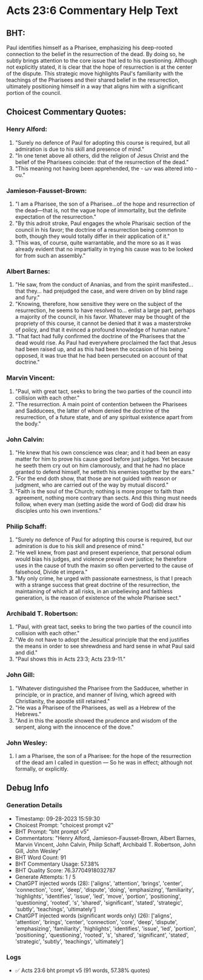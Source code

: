 # Acts 23:6 Commentary Help Text

## BHT:
Paul identifies himself as a Pharisee, emphasizing his deep-rooted connection to the belief in the resurrection of the dead. By doing so, he subtly brings attention to the core issue that led to his questioning. Although not explicitly stated, it is clear that the hope of resurrection is at the center of the dispute. This strategic move highlights Paul's familiarity with the teachings of the Pharisees and their shared belief in the resurrection, ultimately positioning himself in a way that aligns him with a significant portion of the council.

## Choicest Commentary Quotes:
### Henry Alford:
1. "Surely no defence of Paul for adopting this course is required, but all admiration is due to his skill and presence of mind."
2. "In one tenet above all others, did the religion of Jesus Christ and the belief of the Pharisees coincide: that of the resurrection of the dead."
3. "This meaning not having been apprehended, the - ων was altered into - ου."

### Jamieson-Fausset-Brown:
1. "I am a Pharisee, the son of a Pharisee...of the hope and resurrection of the dead—that is, not the vague hope of immortality, but the definite expectation of the resurrection." 
2. "By this adroit stroke, Paul engages the whole Pharisaic section of the council in his favor; the doctrine of a resurrection being common to both, though they would totally differ in their application of it." 
3. "This was, of course, quite warrantable, and the more so as it was already evident that no impartiality in trying his cause was to be looked for from such an assembly."

### Albert Barnes:
1. "He saw, from the conduct of Ananias, and from the spirit manifested... that they... had prejudged the case, and were driven on by blind rage and fury." 
2. "Knowing, therefore, how sensitive they were on the subject of the resurrection, he seems to have resolved to... enlist a large part, perhaps a majority of the council, in his favor. Whatever may be thought of the propriety of this course, it cannot be denied that it was a masterstroke of policy, and that it evinced a profound knowledge of human nature."
3. "That fact had fully confirmed the doctrine of the Pharisees that the dead would rise. As Paul had everywhere proclaimed the fact that Jesus had been raised up, and as this had been the occasion of his being opposed, it was true that he had been persecuted on account of that doctrine."

### Marvin Vincent:
1. "Paul, with great tact, seeks to bring the two parties of the council into collision with each other."
2. "The resurrection. A main point of contention between the Pharisees and Sadducees, the latter of whom denied the doctrine of the resurrection, of a future state, and of any spiritual existence apart from the body."

### John Calvin:
1. "He knew that his own conscience was clear; and it had been an easy matter for him to prove his cause good before just judges. Yet because he seeth them cry out on him clamorously, and that he had no place granted to defend himself, he setteth his enemies together by the ears."
2. "For the end doth show, that those are not guided with reason or judgment, who are carried out of the way by mutual discord."
3. "Faith is the soul of the Church; nothing is more proper to faith than agreement, nothing more contrary than sects. And this thing must needs follow, when every man (setting aside the word of God) did draw his disciples unto his own inventions."

### Philip Schaff:
1. "Surely no defence of Paul for adopting this course is required, but our admiration is due to his skill and presence of mind."
2. "He well knew, from past and present experience, that personal odium would bias his judges, and violence prevail over justice; he therefore uses in the cause of truth the maxim so often perverted to the cause of falsehood, Divide et impera."
3. "My only crime, he urged with passionate earnestness, is that I preach with a strange success that great doctrine of the resurrection, the maintaining of which at all risks, in an unbelieving and faithless generation, is the reason of existence of the whole Pharisee sect."

### Archibald T. Robertson:
1. "Paul, with great tact, seeks to bring the two parties of the council into collision with each other."
2. "We do not have to adopt the Jesuitical principle that the end justifies the means in order to see shrewdness and hard sense in what Paul said and did."
3. "Paul shows this in Acts 23:3; Acts 23:9-11."

### John Gill:
1. "Whatever distinguished the Pharisee from the Sadducee, whether in principle, or in practice, and manner of living, which agreed with Christianity, the apostle still retained."
2. "He was a Pharisee of the Pharisees, as well as a Hebrew of the Hebrews."
3. "And in this the apostle showed the prudence and wisdom of the serpent, along with the innocence of the dove."

### John Wesley:
1. I am a Pharisee, the son of a Pharisee: for the hope of the resurrection of the dead am I called in question — So he was in effect; although not formally, or explicitly.


## Debug Info
### Generation Details
- Timestamp: 09-28-2023 15:59:30
- Choicest Prompt: "choicest prompt v2"
- BHT Prompt: "bht prompt v5"
- Commentators: "Henry Alford, Jamieson-Fausset-Brown, Albert Barnes, Marvin Vincent, John Calvin, Philip Schaff, Archibald T. Robertson, John Gill, John Wesley"
- BHT Word Count: 91
- BHT Commentary Usage: 57.38%
- BHT Quality Score: 76.37704918032787
- Generate Attempts: 1 / 5
- ChatGPT injected words (28):
	['aligns', 'attention', 'brings', 'center', 'connection', 'core', 'deep', 'dispute', 'doing', 'emphasizing', 'familiarity', 'highlights', 'identifies', 'issue', 'led', 'move', 'portion', 'positioning', 'questioning', 'rooted', 's', 'shared', 'significant', 'stated', 'strategic', 'subtly', 'teachings', 'ultimately']
- ChatGPT injected words (significant words only) (26):
	['aligns', 'attention', 'brings', 'center', 'connection', 'core', 'deep', 'dispute', 'emphasizing', 'familiarity', 'highlights', 'identifies', 'issue', 'led', 'portion', 'positioning', 'questioning', 'rooted', 's', 'shared', 'significant', 'stated', 'strategic', 'subtly', 'teachings', 'ultimately']

### Logs
- ✅ Acts 23:6 bht prompt v5 (91 words, 57.38% quotes)